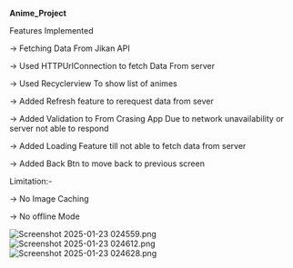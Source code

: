 ******Anime_Project******

Features Implemented

-> Fetching Data From Jikan API


-> Used HTTPUrlConnection to fetch Data From server



-> Used Recyclerview To show list of animes 



-> Added Refresh feature to rerequest data from sever 


-> Added Validation to From Crasing App Due to network unavailability or server not able to respond


-> Added Loading Feature till not able to fetch data from server


-> Added Back Btn to move back to previous screen





      
Limitation:- 


-> No Image Caching


-> No offline Mode

![Screenshot 2025-01-23 024559.png](..%2F..%2FOneDrive%2FPictures%2FScreenshots%2FScreenshot%202025-01-23%20024559.png)
![Screenshot 2025-01-23 024612.png](..%2F..%2FOneDrive%2FPictures%2FScreenshots%2FScreenshot%202025-01-23%20024612.png)
![Screenshot 2025-01-23 024628.png](..%2F..%2FOneDrive%2FPictures%2FScreenshots%2FScreenshot%202025-01-23%20024628.png)
